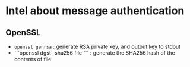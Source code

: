 # Intel about message authentication

## OpenSSL

* ```openssl genrsa``` : generate RSA private key, and output key to stdout
* ```openssl dgst -sha256 file```` : generate the SHA256 hash of the contents of file

